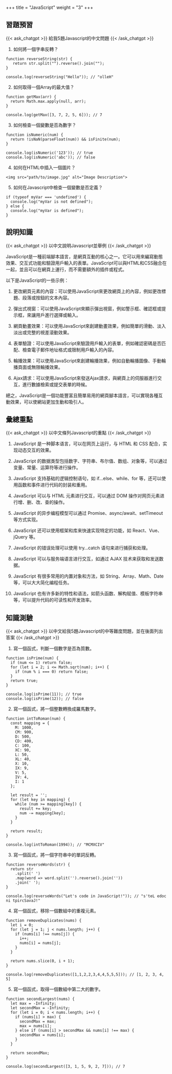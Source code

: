 +++
title = "JavaScript"
weight = "3"
+++
## 習題預習
{{< ask_chatgpt >}}
給我5題Javascript的中文問題
{{< /ask_chatgpt >}}



1. 如何將一個字串反轉？

```
function reverseString(str) {
   return str.split("").reverse().join("");
}

console.log(reverseString("Hello")); // "olleH"
```

2. 如何取得一個Array的最大值？

```
function getMax(arr) {
  return Math.max.apply(null, arr);
}

console.log(getMax([3, 7, 2, 5, 6])); // 7
```

3. 如何檢查一個變數是否為數字？

```
function isNumeric(num) {
  return !isNaN(parseFloat(num)) && isFinite(num);
}

console.log(isNumeric('123')); // true
console.log(isNumeric('abc')); // false
```

4. 如何在HTML中插入一個圖片？

```
<img src="path/to/image.jpg" alt="Image Description">
```

5. 如何在Javascript中檢查一個變數是否定義？

```
if (typeof myVar === 'undefined') {
  console.log("myVar is not defined");
} else {
  console.log("myVar is defined");
}
```   

## 說明知識
{{< ask_chatgpt >}}
以中文說明Javascript並舉例
{{< /ask_chatgpt >}}



JavaScript是一種前端腳本語言，是網頁互動的核心之一。它可以用來編寫動態效果、交互式功能和驗證用戶輸入的表單。JavaScript可以與HTML和CSS融合在一起，並且可以在網頁上運行，而不需要額外的插件或程式。

以下是JavaScript的一些示例：

1. 更改網頁元素的內容：可以使用JavaScript來更改網頁上的內容，例如更改標題、段落或按鈕的文本內容。

2. 彈出式視窗：可以使用JavaScript來顯示彈出視窗，例如警示框、確認框或提示框，來讓用戶進行選擇或輸入。

3. 網頁動畫效果：可以使用JavaScript來創建動畫效果，例如簡單的滑動、淡入淡出或完整的視差滾動效果。

4. 表單驗證：可以使用JavaScript來驗證用戶輸入的表單，例如確認密碼是否匹配、檢查電子郵件地址格式或限制用戶輸入的內容。

5. 輪播效果：可以使用JavaScript來創建輪播效果，例如自動輪播圖像、手動輪播頁面或無限輪播效果。

6. Ajax請求：可以使用JavaScript來發送Ajax請求，與網頁上的伺服器進行交互，進行數據檢索或提交表單的時候。

總之，JavaScript是一個功能豐富且簡單易用的網頁腳本語言，可以實現各種互動效果，可以使網站更加生動和吸引人。   

## 彙總重點
{{< ask_chatgpt >}}
以中文條列Javascript的重點
{{< /ask_chatgpt >}}



1. JavaScript 是一种脚本语言，可以在网页上运行，与 HTML 和 CSS 配合，实现动态交互的效果。

2. JavaScript 的数据类型包括数字、字符串、布尔值、数组、对象等，可以通过变量、常量、运算符等进行操作。

3. JavaScript 支持基础的逻辑控制语句，如 if…else、while、for 等，还可以使用函数和事件进行代码的封装和重用。

4. JavaScript 可以与 HTML 元素进行交互，可以通过 DOM 操作对网页元素进行增、删、改、查的操作。

5. JavaScript 的异步编程模型可以通过 Promise、async/await、setTimeout 等方式实现。

6. JavaScript 还可以使用框架和库来快速实现特定的功能，如 React、Vue、jQuery 等。

7. JavaScript 的错误处理可以使用 try…catch 语句来进行捕获和处理。

8. JavaScript 可以与服务端语言进行交互，如通过 AJAX 技术来获取和发送数据。

9. JavaScript 有很多常用的内置对象和方法，如 String、Array、Math、Date 等，可以大大简化编程任务。

10. JavaScript 也有许多新的特性和语法，如箭头函数、解构赋值、模板字符串等，可以提升代码的可读性和开发效率。   

## 知識測驗
{{< ask_chatgpt >}}
以中文給我5題Javascript的中等難度問題，並在後面列出答案
{{< /ask_chatgpt >}}



1. 寫一個函式，判斷一個數字是否為質數。

```
function isPrime(num) {
  if (num <= 1) return false;
  for (let i = 2; i <= Math.sqrt(num); i++) {
    if (num % i === 0) return false;
  }
  return true;
}

console.log(isPrime(11)); // true
console.log(isPrime(12)); // false
```


2. 寫一個函式，將一個整數轉換成羅馬數字。

```
function intToRoman(num) {
  const mapping = {
    M: 1000,
    CM: 900,
    D: 500,
    CD: 400,
    C: 100,
    XC: 90,
    L: 50,
    XL: 40,
    X: 10,
    IX: 9,
    V: 5,
    IV: 4,
    I: 1
  };

  let result = '';
  for (let key in mapping) {
    while (num >= mapping[key]) {
      result += key;
      num -= mapping[key];
    }
  }

  return result;
}

console.log(intToRoman(1994)); // "MCMXCIV"
```


3. 寫一個函式，將一個字符串中的單詞反轉。

```
function reverseWords(str) {
  return str
    .split(' ')
    .map(word => word.split('').reverse().join(''))
    .join(' ');
}

console.log(reverseWords("Let's code in JavaScript!")); // "s'teL edoc ni tpircSavaJ!"
```


4. 寫一個函式，移除一個數組中的重複元素。

```
function removeDuplicates(nums) {
  let i = 0;
  for (let j = 1; j < nums.length; j++) {
    if (nums[i] !== nums[j]) {
      i++;
      nums[i] = nums[j];
    }
  }
  
  return nums.slice(0, i + 1);
}

console.log(removeDuplicates([1,1,2,2,3,4,4,5,5,5])); // [1, 2, 3, 4, 5]
```


5. 寫一個函式，取得一個數組中第二大的數字。

```
function secondLargest(nums) {
  let max = -Infinity;
  let secondMax = -Infinity;
  for (let i = 0; i < nums.length; i++) {
    if (nums[i] > max) {
      secondMax = max;
      max = nums[i];
    } else if (nums[i] > secondMax && nums[i] !== max) {
      secondMax = nums[i];
    }
  }
  
  return secondMax;
}

console.log(secondLargest([3, 1, 5, 9, 2, 7])); // 7
```   

